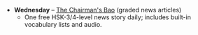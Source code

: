 - **Wednesday** – [The Chairman's Bao](https://www.thechairmansbao.com/) (graded news articles)
  - One free HSK-3/4-level news story daily; includes built-in vocabulary lists and audio.